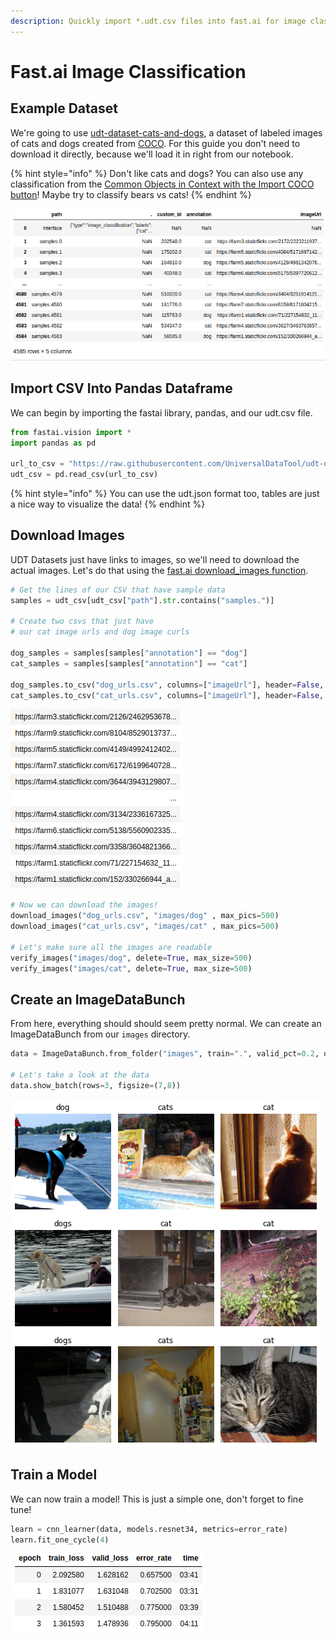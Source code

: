```yaml
---
description: Quickly import *.udt.csv files into fast.ai for image classification.
---
```


# Fast.ai Image Classification

## Example Dataset

We're going to use [udt-dataset-cats-and-dogs](https://github.com/UniversalDataTool/udt-dataset-cats-and-dogs), a dataset of labeled images of cats and dogs created from [COCO](https://cocodataset.org/). For this guide you don't need to download it directly, because we'll load it in right from our notebook.

{% hint style="info" %}
Don't like cats and dogs? You can also use any classification from the [Common Objects in Context with the Import COCO button](../../importing-data/coco-images.md)! Maybe try to classify bears vs cats!
{% endhint %}

![coco\_dogs\_and\_cats.udt.csv](../../.gitbook/assets/image%20%2812%29.png)

## Import CSV Into Pandas Dataframe

We can begin by importing the fastai library, pandas, and our udt.csv file.

```python
from fastai.vision import *
import pandas as pd

url_to_csv = "https://raw.githubusercontent.com/UniversalDataTool/udt-dataset-cats-and-dogs/master/coco_dogs_and_cats.udt.csv"
udt_csv = pd.read_csv(url_to_csv)
```

{% hint style="info" %}
You can use the udt.json format too, tables are just a nice way to visualize the data!
{% endhint %}

## Download Images

UDT Datasets just have links to images, so we'll need to download the actual images. Let's do that using the [fast.ai download\_images function](https://docs.fast.ai/vision.utils#download_images).

```python
# Get the lines of our CSV that have sample data
samples = udt_csv[udt_csv["path"].str.contains("samples.")]

# Create two csvs that just have
# our cat image urls and dog image curls

dog_samples = samples[samples["annotation"] == "dog"]
cat_samples = samples[samples["annotation"] == "cat"]

dog_samples.to_csv("dog_urls.csv", columns=["imageUrl"], header=False, index=False)
cat_samples.to_csv("cat_urls.csv", columns=["imageUrl"], header=False, index=False)
```

![dog\_urls.csv](../../.gitbook/assets/image%20%284%29.png)

```python
# Now we can download the images!
download_images("dog_urls.csv", "images/dog" , max_pics=500)
download_images("cat_urls.csv", "images/cat" , max_pics=500)

# Let's make sure all the images are readable
verify_images("images/dog", delete=True, max_size=500)
verify_images("images/cat", delete=True, max_size=500)
```

## Create an ImageDataBunch

From here, everything should should seem pretty normal. We can create an ImageDataBunch from our `images` directory.

```python
data = ImageDataBunch.from_folder("images", train=".", valid_pct=0.2, ds_tfms=get_transforms(), size=224, num_workers=4).normalize(imagenet_stats)

# Let's take a look at the data
data.show_batch(rows=3, figsize=(7,8))
```

![show\_batch output](../../.gitbook/assets/download.png)

## Train a Model

We can now train a model! This is just a simple one, don't forget to fine tune!

```python
learn = cnn_learner(data, models.resnet34, metrics=error_rate)
learn.fit_one_cycle(4)
```

![fit\_one\_cycle output](../../.gitbook/assets/image%20%2813%29.png)

